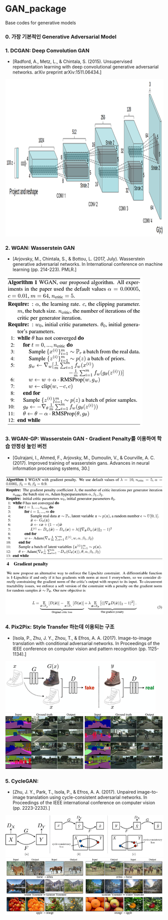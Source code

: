 # GAN_package
 Base codes for generative models

### 0. 가장 기본적인 Generative Adversarial Model

### 1. DCGAN: Deep Convolution GAN
- [Radford, A., Metz, L., & Chintala, S. (2015). Unsupervised representation learning with deep convolutional generative adversarial networks. arXiv preprint arXiv:1511.06434.]

<img src="./resources/DCGAN_1.PNG"  width="1000" height="500">

### 2. WGAN: Wasserstein GAN
- [Arjovsky, M., Chintala, S., & Bottou, L. (2017, July). Wasserstein generative adversarial networks. In International conference on machine learning (pp. 214-223). PMLR.]

<img src="./resources/WGAN_1.PNG">

### 3. WGAN-GP: Wasserstein GAN - Gradient Penalty를 이용하여 학습 안정성 높인 버전
- [Gulrajani, I., Ahmed, F., Arjovsky, M., Dumoulin, V., & Courville, A. C. (2017). Improved training of wasserstein gans. Advances in neural information processing systems, 30.]

<img src="./resources/WGAN_gp_1.PNG"  >

<img src="./resources/WGAN_gp_2.PNG"  >

### 4. Pix2Pix: Style Transfer 하는데 이용되는 구조
- [Isola, P., Zhu, J. Y., Zhou, T., & Efros, A. A. (2017). Image-to-image translation with conditional adversarial networks. In Proceedings of the IEEE conference on computer vision and pattern recognition (pp. 1125-1134).]

<img src="./resources/pix2pix_1.PNG"  >
<img src="./resources/pix2pix_2.PNG"  >

### 5. CycleGAN:
- [Zhu, J. Y., Park, T., Isola, P., & Efros, A. A. (2017). Unpaired image-to-image translation using cycle-consistent adversarial networks. In Proceedings of the IEEE international conference on computer vision (pp. 2223-2232).]

<img src="./resources/cycleGAN_1.PNG"  >
<img src="./resources/cycleGAN_2.PNG"  >

